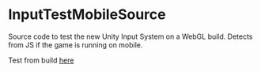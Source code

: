 # InputTestMobileSource
Source code to test the new Unity Input System on a WebGL build. Detects from JS if the game is running on mobile.

Test from build [here](https://lorenaweder.github.io/InputTestMobile/)

